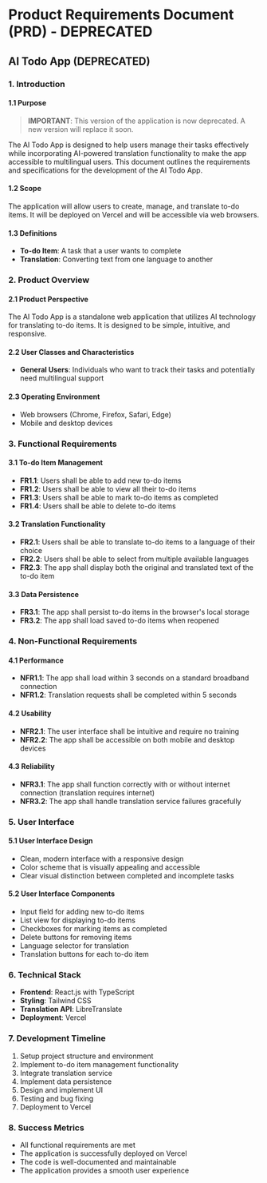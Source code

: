 # Product Requirements Document (PRD) - DEPRECATED

## AI Todo App (DEPRECATED)

### 1. Introduction

#### 1.1 Purpose
> **IMPORTANT**: This version of the application is now deprecated. A new version will replace it soon.

The AI Todo App is designed to help users manage their tasks effectively while incorporating AI-powered translation functionality to make the app accessible to multilingual users. This document outlines the requirements and specifications for the development of the AI Todo App.

#### 1.2 Scope
The application will allow users to create, manage, and translate to-do items. It will be deployed on Vercel and will be accessible via web browsers.

#### 1.3 Definitions
- **To-do Item**: A task that a user wants to complete
- **Translation**: Converting text from one language to another

### 2. Product Overview

#### 2.1 Product Perspective
The AI Todo App is a standalone web application that utilizes AI technology for translating to-do items. It is designed to be simple, intuitive, and responsive.

#### 2.2 User Classes and Characteristics
- **General Users**: Individuals who want to track their tasks and potentially need multilingual support

#### 2.3 Operating Environment
- Web browsers (Chrome, Firefox, Safari, Edge)
- Mobile and desktop devices

### 3. Functional Requirements

#### 3.1 To-do Item Management
- **FR1.1**: Users shall be able to add new to-do items
- **FR1.2**: Users shall be able to view all their to-do items
- **FR1.3**: Users shall be able to mark to-do items as completed
- **FR1.4**: Users shall be able to delete to-do items

#### 3.2 Translation Functionality
- **FR2.1**: Users shall be able to translate to-do items to a language of their choice
- **FR2.2**: Users shall be able to select from multiple available languages
- **FR2.3**: The app shall display both the original and translated text of the to-do item

#### 3.3 Data Persistence
- **FR3.1**: The app shall persist to-do items in the browser's local storage
- **FR3.2**: The app shall load saved to-do items when reopened

### 4. Non-Functional Requirements

#### 4.1 Performance
- **NFR1.1**: The app shall load within 3 seconds on a standard broadband connection
- **NFR1.2**: Translation requests shall be completed within 5 seconds

#### 4.2 Usability
- **NFR2.1**: The user interface shall be intuitive and require no training
- **NFR2.2**: The app shall be accessible on both mobile and desktop devices

#### 4.3 Reliability
- **NFR3.1**: The app shall function correctly with or without internet connection (translation requires internet)
- **NFR3.2**: The app shall handle translation service failures gracefully

### 5. User Interface

#### 5.1 User Interface Design
- Clean, modern interface with a responsive design
- Color scheme that is visually appealing and accessible
- Clear visual distinction between completed and incomplete tasks

#### 5.2 User Interface Components
- Input field for adding new to-do items
- List view for displaying to-do items
- Checkboxes for marking items as completed
- Delete buttons for removing items
- Language selector for translation
- Translation buttons for each to-do item

### 6. Technical Stack

- **Frontend**: React.js with TypeScript
- **Styling**: Tailwind CSS
- **Translation API**: LibreTranslate
- **Deployment**: Vercel

### 7. Development Timeline

1. Setup project structure and environment
2. Implement to-do item management functionality
3. Integrate translation service
4. Implement data persistence
5. Design and implement UI
6. Testing and bug fixing
7. Deployment to Vercel

### 8. Success Metrics

- All functional requirements are met
- The application is successfully deployed on Vercel
- The code is well-documented and maintainable
- The application provides a smooth user experience
